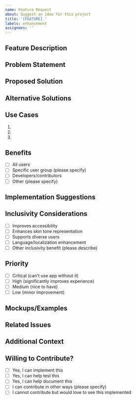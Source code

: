 ```yaml
---
name: Feature Request
about: Suggest an idea for this project
title: '[FEATURE] '
labels: enhancement
assignees: ''
---
```


## Feature Description
<!-- A clear and concise description of the feature you'd like to see -->

## Problem Statement
<!-- Is your feature request related to a problem? Please describe. -->
<!-- Example: I'm always frustrated when [...] -->

## Proposed Solution
<!-- Describe the solution you'd like -->

## Alternative Solutions
<!-- Describe any alternative solutions or features you've considered -->

## Use Cases
<!-- Describe specific scenarios where this feature would be useful -->
1. 
2. 
3. 

## Benefits
<!-- Who would benefit from this feature? -->
- [ ] All users
- [ ] Specific user group (please specify)
- [ ] Developers/contributors
- [ ] Other (please specify)

## Implementation Suggestions
<!-- Optional: If you have ideas about how to implement this, share them -->

## Inclusivity Considerations
<!-- How does this feature support inclusivity? -->
- [ ] Improves accessibility
- [ ] Enhances skin tone representation
- [ ] Supports diverse users
- [ ] Language/localization enhancement
- [ ] Other inclusivity benefit (please describe)

## Priority
<!-- How important is this feature to you? -->
- [ ] Critical (can't use app without it)
- [ ] High (significantly improves experience)
- [ ] Medium (nice to have)
- [ ] Low (minor improvement)

## Mockups/Examples
<!-- Optional: Add any mockups, wireframes, or examples -->

## Related Issues
<!-- Link to any related issues or discussions -->

## Additional Context
<!-- Add any other context or screenshots about the feature request -->

## Willing to Contribute?
<!-- Would you be willing to help implement this feature? -->
- [ ] Yes, I can implement this
- [ ] Yes, I can help test this
- [ ] Yes, I can help document this
- [ ] I can contribute in other ways (please specify)
- [ ] I cannot contribute but would love to see this implemented
